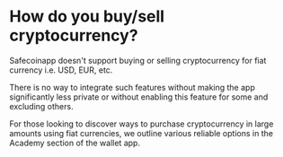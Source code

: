 # How do you buy/sell cryptocurrency?

Safecoinapp doesn't support buying or selling cryptocurrency for fiat currency i.e. USD, EUR, etc.

There is no way to integrate such features without making the app significantly less private or without enabling this feature for some and excluding others.

For those looking to discover ways to purchase cryptocurrency in large amounts using fiat currencies, we outline various reliable options in the Academy section of the wallet app.


